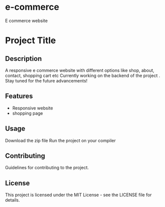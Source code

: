 # e-commerce
E commerce website
# Project Title

## Description
A responsive e commerce website with different options like shop, about, contact, shopping cart etc Currently working on the backend of the project . Stay tuned for the future advancements! 

## Features
- Responsive website
- shopping page

## Usage
Download the zip file
Run the project on your compiler

## Contributing
Guidelines for contributing to the project.

## License
This project is licensed under the MIT License - see the LICENSE file for details.

